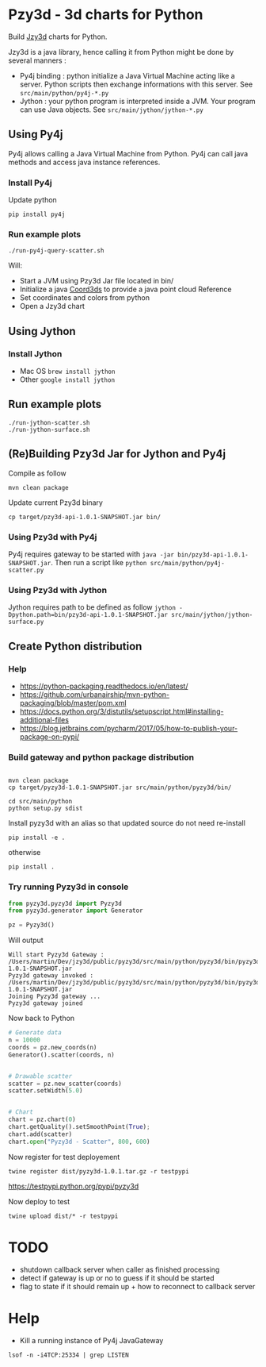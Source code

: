 # Pzy3d - 3d charts for Python

Build [Jzy3d](http://www.jzy3d.org) charts for Python.

Jzy3d is a java library, hence calling it from Python might be done by several manners :
* Py4j binding : python initialize a Java Virtual Machine acting like a server. Python scripts then exchange informations with this server. See ```src/main/python/py4j-*.py```
* Jython : your python program is interpreted inside a JVM. Your program can use Java objects. See ```src/main/jython/jython-*.py```

## Using Py4j

Py4j allows calling a Java Virtual Machine from Python. Py4j can call java methods and access java instance references.

### Install Py4j

Update python
```
pip install py4j
```

### Run example plots

```
./run-py4j-query-scatter.sh
```

Will:
* Start a JVM using Pzy3d Jar file located in bin/
* Initialize a java [Coord3ds](https://github.com/jzy3d/jzy3d-api/blob/master/jzy3d-api/src/api/org/jzy3d/maths/Coord3ds.java) to provide a java point cloud Reference
* Set coordinates and colors from python
* Open a Jzy3d chart


## Using Jython

### Install Jython

* Mac OS ```brew install jython```
* Other ```google install jython```


## Run example plots

```
./run-jython-scatter.sh
./run-jython-surface.sh
```

## (Re)Building Pzy3d Jar for Jython and Py4j

Compile as follow
```
mvn clean package
```

Update current Pzy3d binary
```
cp target/pzy3d-api-1.0.1-SNAPSHOT.jar bin/
```

### Using Pzy3d with Py4j
Py4j requires gateway to be started with ```java -jar bin/pzy3d-api-1.0.1-SNAPSHOT.jar```. Then run a script like ```python src/main/python/py4j-scatter.py```

### Using Pzy3d with Jython
Jython requires path to be defined as follow ```jython -Dpython.path=bin/pzy3d-api-1.0.1-SNAPSHOT.jar src/main/jython/jython-surface.py```





## Create Python distribution

### Help
* https://python-packaging.readthedocs.io/en/latest/
* https://github.com/urbanairship/mvn-python-packaging/blob/master/pom.xml
* https://docs.python.org/3/distutils/setupscript.html#installing-additional-files
* https://blog.jetbrains.com/pycharm/2017/05/how-to-publish-your-package-on-pypi/

### Build gateway and python package distribution
```

mvn clean package
cp target/pyzy3d-1.0.1-SNAPSHOT.jar src/main/python/pyzy3d/bin/

cd src/main/python
python setup.py sdist
```

Install pyzy3d with an alias so that updated source do not need re-install

```
pip install -e .
```

otherwise

```
pip install .
```

### Try running Pyzy3d in console

```python
from pyzy3d.pyzy3d import Pyzy3d
from pyzy3d.generator import Generator

pz = Pyzy3d()
```

Will output
```
Will start Pyzy3d Gateway : /Users/martin/Dev/jzy3d/public/pyzy3d/src/main/python/pyzy3d/bin/pyzy3d-1.0.1-SNAPSHOT.jar
Pyzy3d gateway invoked : /Users/martin/Dev/jzy3d/public/pyzy3d/src/main/python/pyzy3d/bin/pyzy3d-1.0.1-SNAPSHOT.jar
Joining Pyzy3d gateway ...
Pyzy3d gateway joined
```

Now back to Python

```python
# Generate data
n = 10000
coords = pz.new_coords(n)
Generator().scatter(coords, n)


# Drawable scatter
scatter = pz.new_scatter(coords)
scatter.setWidth(5.0)


# Chart
chart = pz.chart(0)
chart.getQuality().setSmoothPoint(True);
chart.add(scatter)
chart.open("Pyzy3d - Scatter", 800, 600)
```

Now register for test deployement
```
twine register dist/pyzy3d-1.0.1.tar.gz -r testpypi
```
https://testpypi.python.org/pypi/pyzy3d

Now deploy to test
```
twine upload dist/* -r testpypi
```

# TODO

* shutdown callback server when caller as finished processing
* detect if gateway is up or no to guess if it should be started
* flag to state if it should remain up + how to reconnect to callback server


# Help

* Kill a running instance of Py4j JavaGateway

```
lsof -n -i4TCP:25334 | grep LISTEN
```
